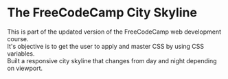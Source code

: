 # The FreeCodeCamp City Skyline
This is part of the updated version of the FreeCodeCamp web development course.\
It's objective is to get the user to apply and master CSS by using CSS variables.\
Built a responsive city skyline that changes from day and night depending on viewport.
